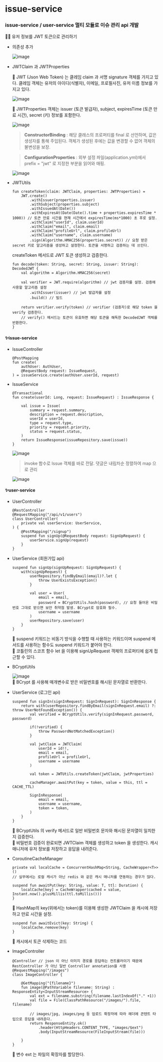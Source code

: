 ﻿# issue-service

### issue-service / user-service 멀티 모듈로 이슈 관리 api 개발

🧑‍🏫 유저 정보를 JWT 토큰으로 관리하기

- 의존성 추가

    ![image](https://github.com/sssun19/issue-service/assets/125242481/9f43936a-454c-4c69-b9d2-51aca6f631eb)

- JWTClaim 과 JWTProperties<br/>

    👀 JWT (Json Web Token) 는 클레임 claim 과 서명 signature 객체를 가지고 있다. 클레임 객체는 유저의 아이디(식별자), 이메일, 프로필사진, 유저 이름 정보를 가지고 있다. <br/>
    
    ![image](https://github.com/sssun19/issue-service/assets/125242481/110f3c31-7afa-4ca0-8f48-8d2cbd0b668d)
    
    👀 JWTProperties 객체는 issuer (토큰 발급자), subject, expiresTime (토큰 만료 시간), secret (키) 정보를 포함한다. <br/>
    
    ![image](https://github.com/sssun19/issue-service/assets/125242481/4ee7409f-5ad0-400c-88de-9c5d52ae2df4)
    
    > **ConstructorBinding** : 해당 클래스의 프로퍼티를 final 로 선언하며, 값은 생성자를 통해 주입된다. 객체가 생성된 후에는 값을 변경할 수 없어 객체의 불변성을 보장. <br/>
    
    > **ConfigurationProperties** : 외부 설정 파일(application.yml)에서 prefix = "jwt" 로 지정한 부분을 읽어와 매핑.
    
    ![image](https://github.com/sssun19/issue-service/assets/125242481/92cdf724-dac9-4388-916a-7b6a0ffc1c56)

- JWTUtils<br/>

    ```
    fun createToken(claim: JWTClaim, properties: JWTProperties) =
        JWT.create()
            .withIssuer(properties.issuer)
            .withSubject(properties.subject)
            .withIssuedAt(Date())
            .withExpiresAt(Date(Date().time + properties.expiresTime * 1000)) // 토큰 만료 시간을 현재 시간에서 expiresTime(ms*1000) 초 후로 설정.
            .withClaim("userId", claim.userId)
            .withClaim("email", claim.email)
            .withClaim("profileUrl", claim.profileUrl)
            .withClaim("username", claim.username)
            .sign(Algorithm.HMAC256(properties.secret)) // 요청 받은 secret 키로 알고리즘을 생성하고 설정한다. 토큰을 서명하고 검증하는 데 쓰인다.
    ```
    createToken 메서드로 JWT 토큰 생성하고 검증한다.

    ```
    fun decode(token: String, secret: String, issuer: String): DecodedJWT {
        val algorithm = Algorithm.HMAC256(secret)

        val verifier = JWT.require(algorithm) // jwt 검증자를 설정. 검증에 사용할 알고리즘 설정
            .withIssuer(issuer) // jwt 발급자를 설정
            .build() // 빌드

        return verifier.verify(token) // verifier (검증자)로 해당 token 을 verify 검증한다.
        // verify() 메서드는 토큰이 유효하면 해당 토큰을 해독한 DecodedJWT 객체를 반환한다.
    }
    ```


#### ✨issue-service<br/>
* IssueController

    ```
    @PostMapping
    fun create(
        authUser: AuthUser,
        @RequestBody request: IssueRequest,
    ) = issueService.create(authUser.userId, request)
    ```

* IssueService

    ```
    @Transactional
    fun create(userId: Long, request: IssueRequest) : IssueResponse {
    
        val issue = Issue(
            summary = request.summary,
            description = request.description,
            userId = userId,
            type = request.type,
            priority = request.priority,
            status = request.status,
        )
        return IssueResponse(issueRepository.save(issue))
    }
    ```

    ![image](https://github.com/sssun19/issue-service/assets/125242481/a78cf4d3-4247-4665-bb53-6e491ffa90f2)
    
    > invoke 함수로 Issue 객체를 바로 전달. 댓글은 내림차순 정렬하여 map 으로 관리
    
    ![image](https://github.com/sssun19/issue-service/assets/125242481/c9378bc6-b529-4647-a3cc-02960e6f178b)

#### ✨user-service<br/>
* UserController

    ```
    @RestController
    @RequestMapping("/api/v1/users")
    class UserController(
        private val userService: UserService,
    ) {
        @PostMapping("/signup")
        suspend fun signUp(@RequestBody request: SignUpRequest) {
            userService.signUp(request)
        }
    }
    ```

* UserService (회원가입 api)

    ```
    suspend fun signUp(signUpRequest: SignUpRequest) {
        with(signUpRequest) {
            userRepository.findByEmail(email)?.let {
                throw UserExistsException()
            }

            val user = User(
                email = email,
                password = BCryptUtils.hash(password), // 요청 들어온 비밀번호 그대로 받으면 보안 취약점 발생. BCrypt로 암호화 필수.
                username = username
            )
            userRepository.save(user)
        }
    }
    ```
    💁 suspend 키워드는 비동기 방식을 수행할 때 사용하는 키워드이며 suspend 메서드를 사용하는 함수도 suspend 키워드가 붙어야 한다.<br/>
    💁 코틀린의 스코프 함수 let 을 이용해 signUpRequest 객체의 프로퍼티에 쉽게 접근할 수 있다.<br/>

* BCryptUtils <br/>

    ![image](https://github.com/sssun19/issue-service/assets/125242481/de54851b-5ae1-45b3-afa4-59843b479ce4) <br/>
    💁 BCrypt 를 사용해 매개변수로 받은 비밀번호를 해시된 문자열로 반환한다.


* UserService (로그인 api)
  
    ```
    suspend fun signIn(signInRequest: SignInRequest): SignInResponse {
        return with(userRepository.findByEmail(signInRequest.email) ?: throw UserNotFoundException()) {
            val verified = BCryptUtils.verify(signInRequest.password, password)

            if(!verified) {
                throw PasswordNotMatchedException()
            }

            val jwtClaim = JWTClaim(
                userId = id!!,
                email = email,
                profileUrl = profileUrl,
                username = username
            )

            val token = JWTUtils.createToken(jwtClaim, jwtProperties)

            cacheManager.awaitPut(key = token, value = this, ttl = CACHE_TTL)

            SignInResponse(
                email = email,
                username = username,
                token = token,
            )
        }
    }
    ```
    💁 BCryptUtils 의 verify 메서드로 일반 비밀번호 문자와 해시된 문자열이 일치한지 검증한다. <br/>
    💁 비밀번호 검증이 완료되면 JWTClaim 객체를 생성하고 token 을 생성한다. 캐시 매니저에 유저 정보를 저장하고 응답을 내려준다.

* CoroutineCacheManager<T>

    ```
    private val localCache = ConcurrentHashMap<String, CacheWrapper<T>>()
    // 실무에서는 로컬 캐시가 아닌 redis 와 같은 캐시 매니저를 연동하는 경우가 많다.

    suspend fun awaitPut(key: String, value: T, ttl: Duration) {
        localCache[key] = CacheWrapper(cached = value, Instant.now().plusMillis(ttl.toMillis()))
    }
    ```
    💁 HashMap의 key(위에서는 token)를 이용해 생성한 JWTClaim 을 캐시에 저장하고 만료 시간을 설정. <br/>

    ```
    suspend fun awaitEvict(key: String) {
        localCache.remove(key)
    }
    ```
    💁 캐시에서 토큰 삭제하는 코드 <br/>

* ImageController <br/>
    ```
    @Controller // json 이 아닌 이미지 경로를 응답하는 컨트롤러이기 때문에 RestController 가 아닌 일반 Controller annotation을 사용
    @RequestMapping("/images")
    class ImageController {

        @GetMapping("{filename}")
        fun image(@PathVariable filename: String) : ResponseEntity<InputStreamResource> {
            val ext = filename.substring(filename.lastIndexOf("." +1))
            val file = File(ClassPathResource("/images/").file, filename)

            // images/jpg, images/png 등 업로드 확장자에 따라 헤더에 콘텐트 타입으로 응답을 내려준다.
            return ResponseEntity.ok()
                .header(HttpHeaders.CONTENT_TYPE, "images/$ext")
                .body(InputStreamResource(FileInputStream(file)))
            
        }
    }
    ```
    💁 변수 ext 는 파일의 확장자를 할당한다.
